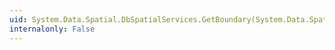 ```yaml
---
uid: System.Data.Spatial.DbSpatialServices.GetBoundary(System.Data.Spatial.DbGeometry)
internalonly: False
---
```

